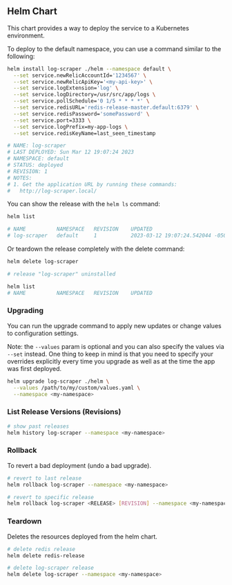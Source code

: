 
## Helm Chart

This chart provides a way to deploy the service to a Kubernetes environment.

To deploy to the default namespace, you can use a command similar to the following:

```bash
helm install log-scraper ./helm --namespace default \
  --set service.newRelicAccountId='1234567' \
  --set service.newRelicApiKey='<my-api-key>' \
  --set service.logExtension='log' \
  --set service.logDirectory=/usr/src/app/logs \
  --set service.pollSchedule='0 1/5 * * * *' \
  --set service.redisURL='redis-release-master.default:6379' \
  --set service.redisPassword='somePassword' \
  --set service.port=3333 \
  --set service.logPrefix=my-app-logs \
  --set service.redisKeyName=last_seen_timestamp

# NAME: log-scraper
# LAST DEPLOYED: Sun Mar 12 19:07:24 2023
# NAMESPACE: default 
# STATUS: deployed
# REVISION: 1
# NOTES:
# 1. Get the application URL by running these commands:
#   http://log-scraper.local/
```

You can show the release with the `helm ls` command:

```bash
helm list

# NAME         	NAMESPACE	REVISION	UPDATED                             	STATUS  	CHART            	APP VERSION
# log-scraper  	default 	1       	2023-03-12 19:07:24.542044 -0500 CDT	deployed	log-scraper-0.1.1	0.3.0
```

Or teardown the release completely with the delete command:

```bash
helm delete log-scraper

# release "log-scraper" uninstalled

helm list
# NAME         	NAMESPACE	REVISION	UPDATED                             	STATUS  	CHART            	APP VERSION

```


### Upgrading

You can run the upgrade command to apply new updates or change values to configuration settings.

Note: the `--values` param is optional and you can also specify the values via `--set` instead. One thing
to keep in mind is that you need to specify your overrides explicitly every time you upgrade as well as at the
time the app was first deployed.

```bash
helm upgrade log-scraper ./helm \
  --values /path/to/my/custom/values.yaml \
  --namespace <my-namespace>
```

### List Release Versions (Revisions)

```bash
# show past releases
helm history log-scraper --namespace <my-namespace>
```

### Rollback

To revert a bad deployment (undo a bad upgrade).

```bash
# revert to last release
helm rollback log-scraper --namespace <my-namespace>

# revert to specific release
helm rollback log-scraper <RELEASE> [REVISION] --namespace <my-namespace>
```


### Teardown

Deletes the resources deployed from the helm chart.

```bash
# delete redis release
helm delete redis-release

# delete log-scraper release
helm delete log-scraper --namespace <my-namespace>
```
